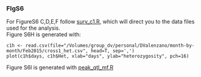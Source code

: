 ### FIgS6
For FigureS6 C,D,E,F follow [surv_c1.R](https://github.com/dvalenzano/FIgS6/blob/master/surv_c1.R "surv_c1.R"), which will direct you to the data files used for the analysis.  
Figure S6H is generated with:
<pre><code>c1h <- read.csv(file="/Volumes/group_dv/personal/DValenzano/month-by-month/Feb2015/cross1_het.csv", head=T, sep=',')
plot(c1h$days, c1h$Het, xlab="days", ylab="heterozygosity", pch=16)
</code></pre>  
Figure S6I is generated with [peak_qtl_mf.R](https://github.com/dvalenzano/FIgS6/blob/master/peak_qtl_mf.R "peak_qtl_mf.R")
